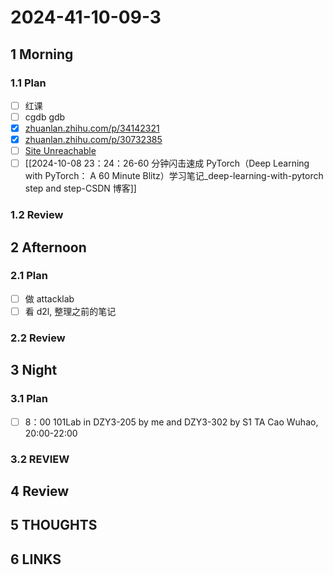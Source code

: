 # 2024-41-10-09-3

## 1 Morning

### 1.1 Plan

- [ ] 红课
- [ ] cgdb gdb
- [x] [zhuanlan.zhihu.com/p/34142321](https://zhuanlan.zhihu.com/p/34142321)
- [x] [zhuanlan.zhihu.com/p/30732385](https://zhuanlan.zhihu.com/p/30732385)
- [ ] [Site Unreachable](https://pytorch.org/tutorials/beginner/deep_learning_60min_blitz.html)
- [ ] [[2024-10-08 23：24：26-60 分钟闪击速成 PyTorch（Deep Learning with PyTorch： A 60 Minute Blitz）学习笔记_deep-learning-with-pytorch step and step-CSDN 博客]]

### 1.2 Review

## 2 Afternoon

### 2.1 Plan

- [ ] 做 attacklab
- [ ] 看 d2l, 整理之前的笔记

### 2.2 Review

## 3 Night

### 3.1 Plan
- [ ] 8：00 101Lab in DZY3-205 by me and DZY3-302 by S1 TA Cao Wuhao, 20:00-22:00
### 3.2 REVIEW

## 4 Review

## 5 THOUGHTS

## 6 LINKS
